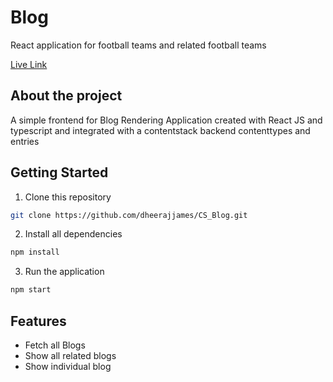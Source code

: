 # Blog
React application for football teams and related football teams

[Live Link](https://cs-football-blog.netlify.app/)

## About the project
A simple frontend for Blog Rendering Application created with React JS and typescript and integrated with a contentstack backend contenttypes and entries
 
## Getting Started

1. Clone this repository
```bash
git clone https://github.com/dheerajjames/CS_Blog.git
```

2. Install all dependencies
```bash
npm install
```

3. Run the application
```bash
npm start
```


## Features
*  Fetch all Blogs
*  Show all related blogs
*  Show individual blog